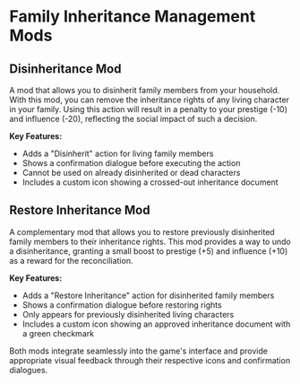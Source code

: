 # Family Inheritance Management Mods

## Disinheritance Mod
A mod that allows you to disinherit family members from your household. With this mod, you can remove the inheritance rights of any living character in your family. Using this action will result in a penalty to your prestige (-10) and influence (-20), reflecting the social impact of such a decision.

**Key Features:**
- Adds a "Disinherit" action for living family members
- Shows a confirmation dialogue before executing the action
- Cannot be used on already disinherited or dead characters
- Includes a custom icon showing a crossed-out inheritance document

## Restore Inheritance Mod
A complementary mod that allows you to restore previously disinherited family members to their inheritance rights. This mod provides a way to undo a disinheritance, granting a small boost to prestige (+5) and influence (+10) as a reward for the reconciliation.

**Key Features:**
- Adds a "Restore Inheritance" action for disinherited family members
- Shows a confirmation dialogue before restoring rights
- Only appears for previously disinherited living characters
- Includes a custom icon showing an approved inheritance document with a green checkmark

Both mods integrate seamlessly into the game's interface and provide appropriate visual feedback through their respective icons and confirmation dialogues.
